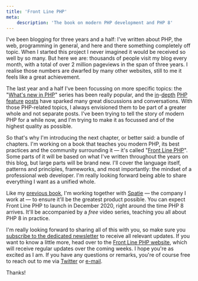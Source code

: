 ```yaml
---
title: 'Front Line PHP'
meta:
    description: 'The book on modern PHP development and PHP 8'
---
```


I've been blogging for three years and a half: I've written about PHP, the web, programming in general, and here and there something completely off topic. When I started this project I never imagined it would be received so well by so many. But here we are: thousands of people visit my blog every month, with a total of over 2 million pageviews in the span of three years. I realise those numbers are dwarfed by many other websites, still to me it feels like a great achievement.

The last year and a half I've been focussing on more specific topics: the "[What's new in PHP](/blog/new-in-php-8)" series has been really popular, and the [in](/blog/attributes-in-php-8)-[depth](/blog/jit-in-real-life-web-applications) [PHP](/blog/constructor-promotion-in-php-8) [feature](/blog/php-8-named-arguments) [posts](/blog/php-8-match-or-switch) have sparked many great discussions and conversations. With those PHP-related topics, I always envisioned them to be part of a greater whole and not separate posts. I've been trying to tell the story of modern PHP for a while now, and I'm trying to make it as focussed and of the highest quality as possible.

So that's why I'm introducing the next chapter, or better said: a bundle of chapters. I'm working on a book that teaches you modern PHP, its best practices and the community surrounding it — it's called "[Front Line PHP](*https://front-line-php.com/)". Some parts of it will be based on what I've written throughout the years on this blog, but large parts will be brand new. I'll cover the language itself, patterns and principles, frameworks, and most importantly: the mindset of a professional web developer. I'm really looking forward being able to share everything I want as a unified whole.

Like my [previous book](*https://laravel-beyond-crud.com/), I'm working together with [Spatie](*https://spatie.be/) — the company I work at — to ensure it'll be the greatest product possible. You can expect Front Line PHP to launch in December 2020, right around the time PHP 8 arrives. It'll be accompanied by a _free_ video series, teaching you all about PHP 8 in practice. 

I'm really looking forward to sharing all of this with you, so make sure you [subscribe to the dedicated newsletter](*https://front-line-php.com/) to receive all relevant updates. If you want to know a little more, head over to the [Front Line PHP website](*https://front-line-php.com/), which will receive regular updates over the coming weeks. I hope you're as excited as I am. If you have any questions or remarks, you're of course free to reach out to me via [Twitter](*https://twitter.com/brendt_gd) or [e-mail](mailto:brendt@stitcher.io).

Thanks!
